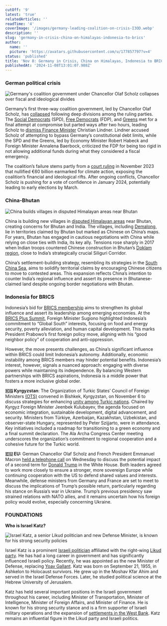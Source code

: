 ```yaml
---
cutOff: '9'
latest: 'true'
relatedArticles: ''
readTime: '4'
coverImage: '/images/germany-leading-coalition-on-crisis-I3OD.webp'
description: ''
slug: 'germany-in-crisis-china-on-himalayas-indonesia-to-brics'
author:
  name: ''
  picture: 'https://avatars.githubusercontent.com/u/177857797?v=4'
status: 'published'
title: 'Nov 8: Germany in Crisis, China on Himalayas, Indonesia to BRICS'
publishedAt: '2024-11-08T13:01:07.988Z'
---
```


### German political crisis

![Germany's coalition government under Chancellor Olaf Scholz collapses over fiscal and ideological divides](/images/germany-leading-coalition-on-crisis-M4MT.webp)

Germany’s first three-way coalition government, led by Chancellor Olaf Scholz, has [collapsed](https://edition.cnn.com/2024/11/07/europe/germany-government-collapse-explainer-intl/index.html) following deep divisions among the ruling parties. The [Social Democrats](https://www.britannica.com/topic/Social-Democratic-Party-of-Germany) (SPD), [Free Democrats](https://www.britannica.com/topic/Free-Democratic-Party-political-party-Germany) (FDP), and [Greens](https://www.britannica.com/topic/Green-Party-of-Germany) met for a final attempt at compromise but parted ways after two hours, leading Scholz to [dismiss Finance Minister](https://edition.cnn.com/2024/11/06/europe/germany-government-scholz-finance-minister-intl-latam/index.html) Christian Lindner. Lindner accused Scholz of attempting to bypass Germany’s constitutional debt limits, while the SPD and the Greens, led by Economy Minister Robert Habeck and Foreign Minister Annalena Baerbock, criticized the FDP for being too rigid in not allowing additional funds during what they considered a fiscal emergency.

The coalition’s failure stems partly from a [court ruling](https://www.cnbc.com/2023/11/15/german-court-rules-budget-maneuver-unconstitutional.html) in November 2023 that nullified €60 billion earmarked for climate action, exposing the coalition’s financial and ideological rifts. After ongoing conflicts, Chancellor Scholz is pushing for a vote of confidence in January 2024, potentially leading to early elections by March.

### China-Bhutan

![China builds villages in disputed Himalayan areas near Bhutan](/images/china-is-building-new-villages-on-its-remote-himalayan-border-c2ND.webp)

China is building new villages in [disputed Himalayan areas](https://edition.cnn.com/2024/11/05/asia/china-bhutan-border-dst-intl-hnk/index.html) near Bhutan, creating concerns for Bhutan and India. The villages, including [Demalong](https://www.google.com/maps/search/Demalong/@28.0010089,90.9021841,11.66z?entry=ttu&g_ep=EgoyMDI0MTEwNi4wIKXMDSoASAFQAw%3D%3D), lie in territories claimed by Bhutan but marked as Chinese on China’s maps. For years, Bhutan has engaged in cautious negotiations with China while relying on close ties with India, its key ally. Tensions rose sharply in 2017 when Indian troops countered Chinese construction in Bhutan’s [Doklam region](https://www.google.com/maps/place/Doklam,+Shigatse/@27.4156988,88.8781907,11z/data=!3m1!4b1!4m6!3m5!1s0x39e1428fd73d443d:0xf7c1ac11124d1f1d!8m2!3d27.4054718!4d89.0561532!16s%2Fg%2F11fxb85ztm?entry=ttu&g_ep=EgoyMDI0MTEwNi4wIKXMDSoASAFQAw%3D%3D), close to India’s strategically crucial Siliguri Corridor.

China’s settlement-building strategy, resembling its strategies in the [South China Sea](https://www.bbc.com/news/world-asia-pacific-13748349), aims to solidify territorial claims by encouraging Chinese citizens to move to contested areas. This expansion reflects China’s intention to counter India’s regional influence and assert its presence in Bhutanese-claimed land despite ongoing border negotiations with Bhutan.

### Indonesia for BRICS 

Indonesia’s bid for [BRICS membership](https://www.scmp.com/news/china/diplomacy/article/3284927/how-indonesia-going-its-own-way-beijing-brics-and-south-china-sea) aims to strengthen its global influence and assert its leadership among emerging economies. At the [BRICS Plus Summit](https://brics-russia2024.ru/en/summit/), Foreign Minister Sugiono highlighted Indonesia’s commitment to “Global South” interests, focusing on food and energy security, poverty alleviation, and human capital development. This marks President Prabowo’s first foreign policy move, aligning with his “good neighbor policy” of cooperation and anti-oppression.

However, the move presents challenges, as China’s significant influence within BRICS could limit Indonesia’s autonomy. Additionally, economic instability among BRICS members may hinder potential benefits. Indonesia’s interest, however, signals a nuanced approach: engaging with diverse powers while maintaining its independence. By balancing Western partnerships with BRICS aspirations, Indonesia is a middle power that fosters a more inclusive global order.

**🇰🇬 Kyrgyzstan**: The Organization of Turkic States’ Council of Foreign Ministers [(OTS)](https://www.mfa.gov.tr/turk-konseyi-en.en.mfa) convened in Bishkek, Kyrgyzstan, on November 6 to discuss strategies for enhancing [unity among Turkic nations](https://www.aa.com.tr/en/world/meeting-of-turkic-states-foreign-ministers-begins-in-kyrgyzstan/3385581). Chaired by Kyrgyz Foreign Minister Jeenbek Kulubayev, the agenda focused on economic integration, sustainable development, digital advancement, and security. Ministers from Türkiye, Azerbaijan, Kazakhstan, Uzbekistan, and observer-state Hungary, represented by Peter Szijjarto, were in attendance. Key initiatives included a roadmap for transitioning to a green economy and a final summit declaration. The Ala Archa Congress Center meeting underscores the organization’s commitment to regional cooperation and a cohesive future for the Turkic world.

**🇪🇺 EU:** German Chancellor Olaf Scholz and French President Emmanuel Macron [held a telephone call](https://www.dw.com/en/germany-france-vow-close-cooperation-after-us-election/a-70710169) on Wednesday to discuss the potential impact of a second term for [Donald Trump](https://edition.cnn.com/2024/11/06/politics/how-donald-trump-won/index.html) in the White House. Both leaders agreed to work more closely to ensure a stronger, more sovereign Europe while continuing cooperation with the US to defend shared values and interests. Meanwhile, defense ministers from Germany and France are set to meet to discuss the implications of Trump’s possible return, particularly regarding his stance on Russia’s war in Ukraine. Trump’s previous presidency saw strained relations with NATO allies, and it remains uncertain how his foreign policy would evolve, especially concerning Ukraine.

### FOUNDATIONS

**Who is Israel Katz?**

![Israel Katz, a senior Likud politician and new Defense Minister, is known for his strong security policies](/images/israel-defense-minister-E0Nj.webp)

Israel Katz is a prominent [Israeli politician](https://www.aljazeera.com/news/2024/11/6/who-is-israel-katz-israels-new-defence-minister) affiliated with the right-wing [Likud party](https://www.britannica.com/topic/Likud). He has had a long career in government and has significantly influenced Israeli policy. Recently, he was appointed as the new Minister of Defense, replacing [Yoav Gallant](https://edition.cnn.com/2024/11/05/middleeast/netanyahu-yoav-gallant-intl-latam/index.html). Katz was born on September 21, 1955, in Ashkelon to Holocaust survivors. He grew up in the Moshav Kfar Ahim and served in the Israel Defense Forces. Later, he studied political science at the Hebrew University of Jerusalem.

Katz has held several important positions in the Israeli government throughout his career, including Minister of Transportation, Minister of Intelligence, Minister of Foreign Affairs, and Minister of Finance. He is known for his strong security stance and is a firm supporter of Israeli military operations and the expansion of [settlements in the West Bank](https://israelpolicyforum.org/west-bank-settlements-explained/). Katz remains an influential figure in the Likud party and Israeli politics.